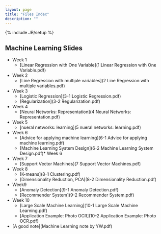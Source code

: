 ```yaml
---
layout: page
title: "Files Index"
description: ""
---
```

{% include JB/setup %}

## Machine Learning Slides

* Week 1
    * [Linear Regression with One Variable](1 Linear Regression with One Variable.pdf)
* Week 2
    * [Line Regression with multiple variables](2 Line Regression with multiple variables.pdf)
* Week 3
    * [Logistic Regression](3-1 Logistic Regression.pdf)
    * [Regularization](3-2 Regularization.pdf)
* Week 4
    * [Neural Networks: Representation](4 Neural Networks: Representation.pdf)
* Week 5
    * [nueral networks: learning](5 nueral networks: learning.pdf)
* Week 6
    * [Advice for applying machine learning](6-1 Advice for applying machine learning.pdf)
    * [Machine Learning System Design](6-2 Machine Learning System Design.pdf)* Week 6
* Week 7
    * [Support Vector Machines](7 Support Vector Machines.pdf)
* Week 8
    * [K-means](8-1 Clustering.pdf)
    * [Dimensionality Reduction, PCA](8-2 Dimensionality Reduction.pdf)
* Week9
    * [Anomaly Detection](9-1 Anomaly Detection.pdf)
    * [Recommender System](9-2 Recommender System.pdf)
* Week 10
    * [Large Scale Machine Learning](10-1 Large Scale Machine Learning.pdf)
    * [Application Example: Photo OCR](10-2 Application Example: Photo OCR.pdf)
* [A good note](Machine Learning note by YW.pdf)